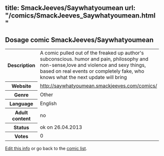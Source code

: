 title: SmackJeeves/Saywhatyoumean
url: "/comics/SmackJeeves_Saywhatyoumean.html"
---
Dosage comic SmackJeeves/Saywhatyoumean
-----------------------------------------

<p id="msg"></p>
<script type="text/javascript">
if (window.location.search === '?edit_info_mail=sent_ok') {
  var elem = document.getElementById("msg");
  elem.innerHTML = 'Edited information sucessfully sent.';
  elem.className = 'ok';
}
</script>
<table class="comicinfo">
<tr>
<th>Description</th><td>A comic pulled out of the freaked up author's subconscious. humor and pain, philosophy and non-sense,love and violence and sexy things, based on real events or completely fake, who knows what the next update will bring</td>
</tr>
<tr>
<th>Website</th><td><a href="http://saywhatyoumean.smackjeeves.com/comics/">http://saywhatyoumean.smackjeeves.com/comics/</a></td>
</tr>
<tr>
<th>Genre</th><td>Other</td>
</tr>
<tr>
<th>Language</th><td>English</td>
</tr>
<tr>
<th>Adult content</th><td>no</td>
</tr>
<tr>
<th>Status</th><td>ok on 26.04.2013</td>
</tr>
<tr>
<th>Votes</th><td>0</td>
</tr>
</table>

[Edit this info](SmackJeeves_Saywhatyoumean_edit.html) or go back to the [comic list](../comic-index.html).
